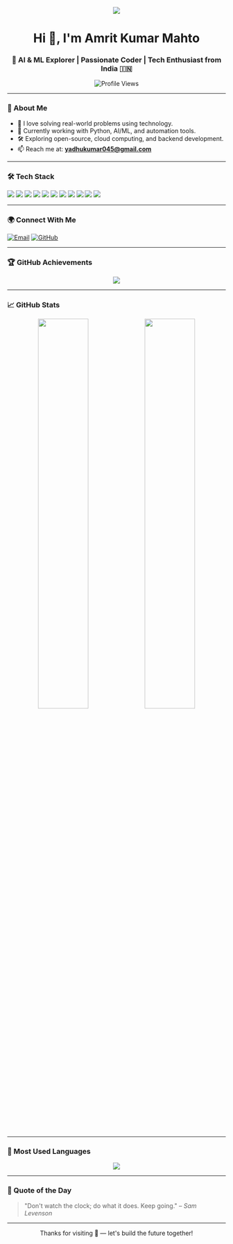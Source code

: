 <!-- README.md -->

<p align="center">
  <img src="https://readme-typing-svg.demolab.com?font=Fira+Code&size=24&pause=1000&color=00FF00&center=true&vCenter=true&width=600&lines=Turning+Challenges+into+Opportunities;Hi+%F0%9F%91%8B%2C+I'm+Amrit+Kumar+Mahto;AI+ML+Explorer+Learning.+Building.+Evolving." />
</p>

<h1 align="center">Hi 👋, I'm Amrit Kumar Mahto</h1>
<h3 align="center">🚀 AI & ML Explorer | Passionate Coder | Tech Enthusiast from India 🇮🇳</h3>

<p align="center">
  <img src="https://komarev.com/ghpvc/?username=the-amrit-mahto-05&label=Profile%20views&color=0e75b6&style=flat" alt="Profile Views" />
</p>

---

### 🧠 About Me

- 🌟 I love solving real-world problems using technology.
- 🤖 Currently working with Python, AI/ML, and automation tools.
- 🛠️ Exploring open-source, cloud computing, and backend development.
- 📫 Reach me at: **yadhukumar045@gmail.com**

---

### 🛠️ Tech Stack

<p align="left">
  <img src="https://img.shields.io/badge/Python-3776AB?style=for-the-badge&logo=python&logoColor=white"/>
  <img src="https://img.shields.io/badge/C++-00599C?style=for-the-badge&logo=c%2B%2B&logoColor=white"/>
  <img src="https://img.shields.io/badge/HTML5-E34F26?style=for-the-badge&logo=html5&logoColor=white"/>
  <img src="https://img.shields.io/badge/CSS3-1572B6?style=for-the-badge&logo=css3&logoColor=white"/>
  <img src="https://img.shields.io/badge/JavaScript-F7DF1E?style=for-the-badge&logo=javascript&logoColor=black"/>
  <img src="https://img.shields.io/badge/React-20232A?style=for-the-badge&logo=react&logoColor=61DAFB"/>
  <img src="https://img.shields.io/badge/Node.js-339933?style=for-the-badge&logo=nodedotjs&logoColor=white"/>
  <img src="https://img.shields.io/badge/Express.js-000000?style=for-the-badge&logo=express&logoColor=white"/>
  <img src="https://img.shields.io/badge/MongoDB-4EA94B?style=for-the-badge&logo=mongodb&logoColor=white"/>
  <img src="https://img.shields.io/badge/Numpy-013243?style=for-the-badge&logo=numpy&logoColor=white"/>
  <img src="https://img.shields.io/badge/Docker-2496ED?style=for-the-badge&logo=docker&logoColor=white"/>
</p>


---

### 🌍 Connect With Me

<p align="left">
  <a href="mailto:yadhukumar045@gmail.com"><img src="https://img.shields.io/badge/Gmail-D14836?style=for-the-badge&logo=gmail&logoColor=white" alt="Email"></a>
  <a href="https://github.com/the-amrit-mahto-05"><img src="https://img.shields.io/badge/GitHub-181717?style=for-the-badge&logo=github&logoColor=white" alt="GitHub"></a>
</p>

---

### 🏆 GitHub Achievements

<p align="center">
  <img src="https://github-profile-trophy.vercel.app/?username=the-amrit-mahto-05&theme=algolia&no-frame=true&row=1&margin-w=10" />
</p>

---

### 📈 GitHub Stats

<p align="center">
  <img width="48%" src="https://github-readme-stats.vercel.app/api?username=the-amrit-mahto-05&show_icons=true&theme=radical" />
  <img width="48%" src="https://github-readme-streak-stats.herokuapp.com?user=the-amrit-mahto-05&theme=radical" />
</p>

---

### 🚀 Most Used Languages

<p align="center">
  <img src="https://github-readme-stats.vercel.app/api/top-langs/?username=the-amrit-mahto-05&layout=compact&theme=radical" />
</p>

---

### 💬 Quote of the Day

> "Don't watch the clock; do what it does. Keep going." – *Sam Levenson*

---

<p align="center">Thanks for visiting 🚀 — let's build the future together!</p>
